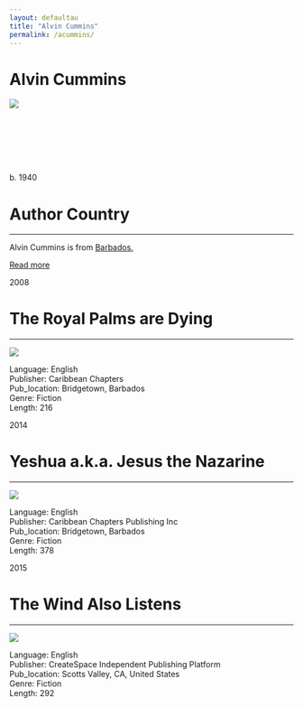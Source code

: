 ```yaml
---
layout: defaultau
title: "Alvin Cummins"
permalink: /acummins/
---
```

<!-- partial:index.partial.html -->
<div class="content">
    <h1>Alvin Cummins</h1>
    <div class="quote">
        <div><img src="https://freshmilkbarbados.files.wordpress.com/2015/06/interviews_alvincummins_booksigning.jpg?w=1200" class="logo"></div>
    </div>
    <div class="timeline">
        <div style="padding-bottom:100px;"></div>
        <div class="block">
            <div class="date right"><p class="right">b. 1940</p></div>
            <div class="dot"></div>
            <div class="left first">
            <div class="author_country">
                <h1>Author Country</h1><hr>
            <div class="aclocation"><p> Alvin Cummins is from <a href="{{ site.baseurl }}/12">Barbados.</a></p></div>
              <div class="acreadmore">  <a href="#">Read more</a></div>
            </div>
            </div>
        </div>
        <div class="block">
            <div class="date left"><p class="left">2008</p></div>
            <div class="dot"></div>
            <div class="right hide">
                <h1>The Royal Palms are Dying</h1><hr>
                <p><img src="https://images-na.ssl-images-amazon.com/images/I/51NT9O6tggL._SX311_BO1,204,203,200_.jpg"></p>
                <p>
                Language: English <br/>
                Publisher: Caribbean Chapters <br/>
                Pub_location: Bridgetown, Barbados <br/>
                Genre: Fiction <br/>
                Length: 216 <br/>
                </p>
            </div>
        </div>
        <div class="block">
            <div class="date right"><p class="right">2014</p></div>
            <div class="dot"></div>
            <div class="left hide">
                <h1>Yeshua a.k.a. Jesus the Nazarine</h1><hr>
                <p><img src="https://images-na.ssl-images-amazon.com/images/I/416k-uHfHyL._SX311_BO1,204,203,200_.jpg"></p>
                <p>
                Language: English <br/>
                Publisher: Caribbean Chapters Publishing Inc <br/>
                Pub_location: Bridgetown, Barbados <br/>
                Genre: Fiction <br/>
                Length: 378 <br/>
                </p>
            </div>
        </div>
        <div class="block">
            <div class="date left"><p class="left">2015</p></div>
            <div class="dot"></div>
            <div class="right hide">
                <h1>The Wind Also Listens</h1><hr>
                <p><img src="https://images-na.ssl-images-amazon.com/images/I/51TAEhOkECL._SX311_BO1,204,203,200_.jpg"></p>
                <p>
                Language: English <br/>
                Publisher: CreateSpace Independent Publishing Platform <br/>
                Pub_location: Scotts Valley, CA, United States<br/>
                Genre: Fiction <br/>
                Length: 292</p>
            </div>
        </div>
        </div>
  <!-- partial -->
<script src='https://cdnjs.cloudflare.com/ajax/libs/jquery/3.1.1/jquery.min.js'></script><script  src="{{ site.baseurl }}/assets/js/authorscript.js"></script>